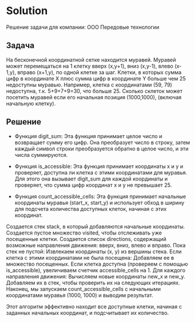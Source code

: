 # Solution

Решение задачи для компании: ООО Передовые технологии

## Задача

На бесконечной координатной сетке находится муравей. Муравей может перемещаться на 1 клетку вверх (x,y+1), вниз (x,y-1), влево (x-1,y), вправо (x+1,y), по одной клетке за шаг. Клетки, в которых сумма цифр в координате X плюс сумма цифр в координате Y больше чем 25 недоступны муравью. Например, клетка с координатами (59, 79) недоступна, т.к. 5+9+7+9=30, что больше 25. Сколько cклеток может посетить муравей если его начальная позиция (1000,1000), (включая начальную клетку).

## Решение

- Функция digit_sum: Эта функция принимает целое число и возвращает сумму его цифр. Она преобразует число в строку, затем каждый символ строки преобразуется обратно в целое число, и эти числа суммируются.

- Функция is_accessible: Эта функция принимает координаты x и y и проверяет, доступна ли клетка с этими координатами для муравья. Для этого она вызывает digit_sum для каждой координаты и проверяет, что сумма цифр координат x и y не превышает 25.

- Функция count_accessible_cells: Эта функция принимает начальные координаты муравья (start_x, start_y) и использует обход в ширину для подсчета количества доступных клеток, начиная с этих координат.

Создается стек stack, в который добавляются начальные координаты.
Создается пустое множество visited, чтобы отслеживать уже посещенные клетки.
Создается список directions, содержащий возможные направления движения: вверх, вниз, влево и вправо.
Пока стек не пустой:
Извлекаем координаты (x, y) из вершины стека.
Если клетка с этими координатами не была посещена:
Добавляем ее в множество посещенных.
Если клетка доступна (проверяем с помощью is_accessible), увеличиваем счетчик accessible_cells на 1.
Для каждого направления движения:
Вычисляем новые координаты new_x и new_y.
Добавляем их в стек, чтобы проверить их на следующих итерациях.
Наконец, мы запускаем count_accessible_cells с начальными координатами муравья (1000, 1000) и выводим результат.

Этот алгоритм эффективно находит все доступные клетки, начиная с заданных начальных координат, и подсчитывает их количество.
